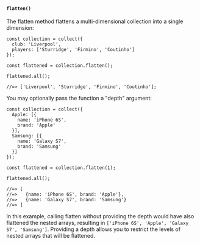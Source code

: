 #### ``flatten()``
The flatten method flattens a multi-dimensional collection into a single dimension:
	
	const collection = collect({
	  club: 'Liverpool',
	  players: ['Sturridge', 'Firmino', 'Coutinho']
	});
	
	const flattened = collection.flatten();
	
	flattened.all();
	
	//=> ['Liverpool', 'Sturridge', 'Firmino', 'Coutinho'];
	
You may optionally pass the function a "depth" argument:
	
	const collection = collect({
	  Apple: [{
	    name: 'iPhone 6S',
	    brand: 'Apple'
	  }],
	  Samsung: [{
	    name: 'Galaxy S7',
	    brand: 'Samsung'
	  }]
	});
	
	const flattened = collection.flatten(1);
	
	flattened.all();
	
	//=> [
	//=>   {name: 'iPhone 6S', brand: 'Apple'},
	//=>   {name: 'Galaxy S7', brand: 'Samsung'}
	//=> ]
	

In this example, calling flatten without providing the depth would have also flattened the nested arrays, resulting in ``['iPhone 6S', 'Apple', 'Galaxy S7', 'Samsung']``. Providing a depth allows you to restrict the levels of nested arrays that will be flattened.